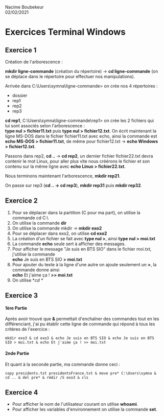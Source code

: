 Nacime Boubekeur  
02/02/2021

# Exercices Terminal Windows #

## Exercice 1 ##

Création de l'arborescence :  

**mkdir ligne-commande** (création du répertoire) -> **cd ligne-commande** (on se déplace dans le répertoire pour effectuer nos manipulations).

Arrivée dans C:\Users\symna\ligne-commande> on crée nos 4 répertoires :
- dossier
- rep1
- rep2
- rep3

**cd rep1**, C:\Users\symna\ligne-commande\rep1> on crée les 2 fichiers qui lui sont associés selon l'arborescence :  
**type nul > fichier11.txt** puis **type nul > fichier12.txt**.
On écrit maintenant la ligne MS-DOS dans le fichier fichier11.txt avec echo, ainsi la commande est **echo MS-DOS > fichier11.txt**, de même pour fichier12.txt -> **echo Windows > fichier12.txt**.

Passons dans rep2, **cd ..** -> **cd rep2**, un dernier fichier fichier22.txt devra contenir le mot Linux, pour aller plus vite nous créérons le fichier et son contenu sur la même ligne avec **echo Linux > fichier22.txt**.

Nous terminons maintenant l'arborescence, **mkdir rep21**.

On passe sur rep3 (**cd .. -> cd rep3**), **mkdir rep31** puis **mkdir rep32**.

## Exercice 2 ##

1. Pour se déplacer dans la partition (C pour ma part), on utilise la commande cd C:\
2. On utilise la commande **dir**
3. On utilise la commande mkdir -> **mkdir exo2**
4. Pour se déplacer dans exo2, on utilise **cd exo2**
5. La création d'un fichier se fait avec **type nul >**, ainsi **type nul > moi.txt**
6. La commande **echo** seule sert à afficher des messages.
7. Pour afficher le message "Je suis en BTS SIO" dans le fichier moi.txt, j'utilise la commande  
**echo** Je suis en BTS SIO **> moi.txt**
8. Pour ajouter du texte à la ligne d'une autre on ajoute seulement un **>**, la commande donne ainsi  
**echo** Et j'aime ça ! **>> moi.txt**
9. On utilise **cd \**

## Exercice 3 ##

#### 1ère Partie ####

Après avoir trouvé que **&** permettait d'enchaîner des commandes tout en les différenciant, j'ai pu établir cette ligne de commande qui répond à tous les critères de l'exercice :

    mkdir exo3 & cd exo3 & echo Je suis en BTS SIO & echo Je suis en BTS SIO > moi.txt & echo Et j'aime ça ! >> moi.txt

#### 2nde Partie ####

Et quant à la seconde partie, ma commande donne ceci :  

    copy presidents.txt presidentsFrance.txt & move pre* C:\Users\symna & cd .. & del pre* & rmdir /S exo3 & cls

## Exercice 4 ##

- Pour afficher le nom de l'utilisateur courant on utilise **whoami**.
- Pour afficher les variables d'environnement on utilise la commande **set**.






